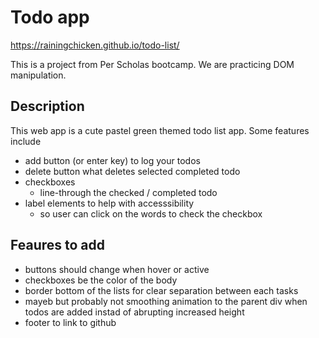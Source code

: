 # Todo app
https://rainingchicken.github.io/todo-list/

This is a project from Per Scholas bootcamp. We are practicing DOM manipulation.

## Description
This web app is a cute pastel green themed todo list app. Some features include
- add button (or enter key) to log your todos
- delete button what deletes selected completed todo
- checkboxes
  -  line-through the checked / completed todo
- label elements to help with accesssibility
  - so user can click on the words to check the checkbox

## Feaures to add
- buttons should change when hover or active
- checkboxes be the color of the body
- border bottom of the lists for clear separation between each tasks
- mayeb but probably not smoothing animation to the parent div when todos are added instad of abrupting increased height
- footer to link to github
